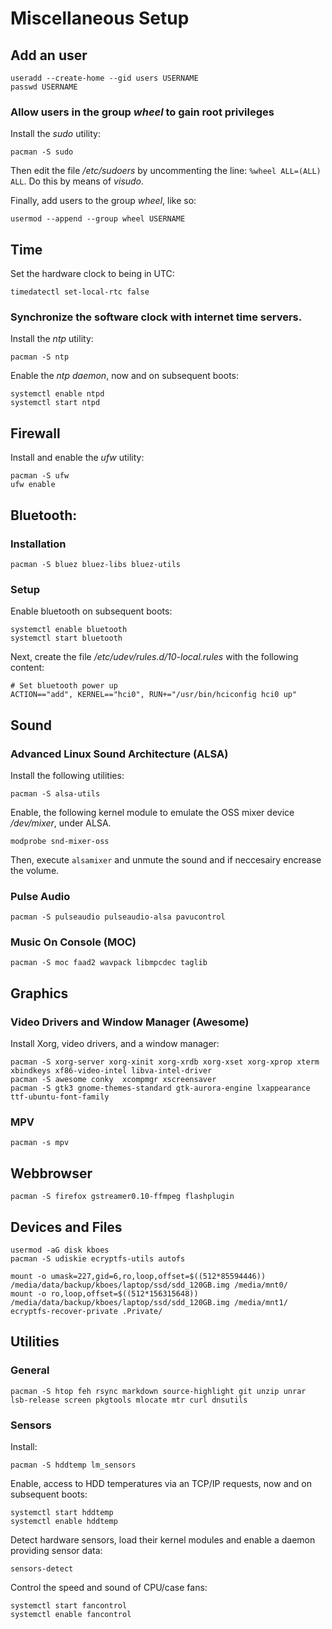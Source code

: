 # Miscellaneous Setup

## Add an user

    useradd --create-home --gid users USERNAME
    passwd USERNAME

### Allow users in the group *wheel* to gain root privileges

Install the *sudo* utility:

    pacman -S sudo

Then edit the file */etc/sudoers* by uncommenting the line: ``%wheel ALL=(ALL) ALL``. Do this by means of *visudo*.

Finally, add users to the group *wheel*, like so:

    usermod --append --group wheel USERNAME


## Time

Set the hardware clock to being in UTC:
    
    timedatectl set-local-rtc false 
    
### Synchronize the software clock with internet time servers.    

Install the *ntp* utility:

    pacman -S ntp

Enable the *ntp daemon*, now and on subsequent boots:
    
    systemctl enable ntpd
    systemctl start ntpd


## Firewall

Install and enable the *ufw* utility:

    pacman -S ufw
    ufw enable


## Bluetooth:

### Installation

    pacman -S bluez bluez-libs bluez-utils

### Setup

Enable bluetooth on subsequent boots:    

    systemctl enable bluetooth
    systemctl start bluetooth

Next, create the file */etc/udev/rules.d/10-local.rules* with the following content:

    # Set bluetooth power up
    ACTION=="add", KERNEL=="hci0", RUN+="/usr/bin/hciconfig hci0 up"


## Sound

### Advanced Linux Sound Architecture (ALSA)
Install the following utilities:

    pacman -S alsa-utils 

Enable, the following kernel module to emulate the OSS mixer device */dev/mixer*, under ALSA.

    modprobe snd-mixer-oss

Then, execute ``alsamixer`` and unmute the sound and if neccesairy encrease the volume.

### Pulse Audio

    pacman -S pulseaudio pulseaudio-alsa pavucontrol

### Music On Console (MOC)

    pacman -S moc faad2 wavpack libmpcdec taglib


## Graphics

### Video Drivers and Window Manager (Awesome)

Install Xorg, video drivers, and a window manager:

    pacman -S xorg-server xorg-xinit xorg-xrdb xorg-xset xorg-xprop xterm xbindkeys xf86-video-intel libva-intel-driver     
    pacman -S awesome conky  xcompmgr xscreensaver     
    pacman -S gtk3 gnome-themes-standard gtk-aurora-engine lxappearance ttf-ubuntu-font-family

### MPV

    pacman -s mpv


## Webbrowser

    pacman -S firefox gstreamer0.10-ffmpeg flashplugin


## Devices and Files

    usermod -aG disk kboes
    pacman -S udiskie ecryptfs-utils autofs

    mount -o umask=227,gid=6,ro,loop,offset=$((512*85594446)) /media/data/backup/kboes/laptop/ssd/sdd_120GB.img /media/mnt0/
    mount -o ro,loop,offset=$((512*156315648)) /media/data/backup/kboes/laptop/ssd/sdd_120GB.img /media/mnt1/
    ecryptfs-recover-private .Private/


## Utilities

### General

    pacman -S htop feh rsync markdown source-highlight git unzip unrar lsb-release screen pkgtools mlocate mtr curl dnsutils

### Sensors

Install:

    pacman -S hddtemp lm_sensors 

Enable, access to HDD temperatures via an TCP/IP requests, now and on subsequent boots:

    systemctl start hddtemp
    systemctl enable hddtemp

Detect hardware sensors, load their kernel modules and enable a daemon providing sensor data:

    sensors-detect

Control the speed and sound of CPU/case fans: 

    systemctl start fancontrol
    systemctl enable fancontrol

